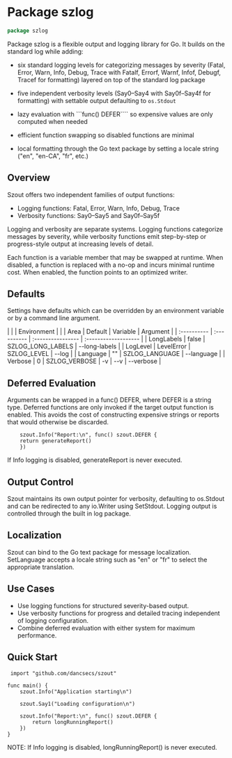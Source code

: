 <!--- gotomd::Auto:: See github.com/dancsecs/gotomd **DO NOT MODIFY** -->

<!---
   Szerszam alarm manager: szalarm.
   Copyright (C) 2024  Leslie Dancsecs

   This program is free software: you can redistribute it and/or modify
   it under the terms of the GNU General Public License as published by
   the Free Software Foundation, either version 3 of the License, or
   (at your option) any later version.

   This program is distributed in the hope that it will be useful,
   but WITHOUT ANY WARRANTY; without even the implied warranty of
   MERCHANTABILITY or FITNESS FOR A PARTICULAR PURPOSE.  See the
   GNU General Public License for more details.

   You should have received a copy of the GNU General Public License
   along with this program.  If not, see <https://www.gnu.org/licenses/>.
-->

# Package szlog

<!--- gotomd::Bgn::doc::./package -->
```go
package szlog
```

Package szlog is a flexible output and logging library for Go. It builds on
the standard log while adding:

  - six standard logging levels for categorizing messages by severity (Fatal,
    Error, Warn, Info, Debug, Trace with Fatalf, Errorf, Warnf, Infof, Debugf,
    Tracef for formatting) layered on top of the standard log package

  - five independent verbosity levels (Say0–Say4 with Say0f–Say4f for
    formatting) with settable output defaulting to ```os.Stdout```

  - lazy evaluation with ```func() DEFER```` so expensive values are only
    computed when needed

  - efficient function swapping so disabled functions are minimal

  - local formatting through the Go text package by setting a locale string
    ("en", "en-CA", "fr", etc.)

## Overview

Szout offers two independent families of output functions:

  - Logging functions: Fatal, Error, Warn, Info, Debug, Trace
  - Verbosity functions: Say0–Say5 and Say0f–Say5f

Logging and verbosity are separate systems. Logging functions categorize
messages by severity, while verbosity functions emit step-by-step or
progress-style output at increasing levels of detail.

Each function is a variable member that may be swapped at runtime. When
disabled, a function is replaced with a no-op and incurs minimal runtime cost.
When enabled, the function points to an optimized writer.

## Defaults

Settings have defaults which can be overridden by an environment variable or
by a command line argument.

|             |             | Environment       |                      |
| Area        | Default     | Variable          | Argument             |
| :---------- | :---------- | :---------------- | :------------------- |
| LongLabels  | false       | SZLOG_LONG_LABELS | --long-labels        |
| LogLevel    | LevelError  | SZLOG_LEVEL       | --log <level>        |
| Language    | ""          | SZLOG_LANGUAGE    | --language <local>   |
| Verbose     | 0           | SZLOG_VERBOSE     | -v | --v | --verbose |

## Deferred Evaluation

Arguments can be wrapped in a func() DEFER, where DEFER is a string type.
Deferred functions are only invoked if the target output function is enabled.
This avoids the cost of constructing expensive strings or reports that would
otherwise be discarded.

        szout.Info("Report:\n", func() szout.DEFER {
        return generateReport()
        })

If Info logging is disabled, generateReport is never executed.

## Output Control

Szout maintains its own output pointer for verbosity, defaulting to os.Stdout
and can be redirected to any io.Writer using SetStdout. Logging output is
controlled through the built in log package.

## Localization

Szout can bind to the Go text package for message localization. SetLanguage
accepts a locale string such as "en" or "fr" to select the appropriate
translation.

## Use Cases

  - Use logging functions for structured severity-based output.
  - Use verbosity functions for progress and detailed tracing independent of
    logging configuration.
  - Combine deferred evaluation with either system for maximum performance.

## Quick Start

     import "github.com/dancsecs/szout"

    func main() {
        szout.Info("Application starting\n")

        szout.Say1("Loading configuration\n")

        szout.Info("Report:\n", func() szout.DEFER {
            return longRunningReport()
        })
    }

NOTE: If Info logging is disabled, longRunningReport() is never executed.
<!--- gotomd::End::doc::./package -->
